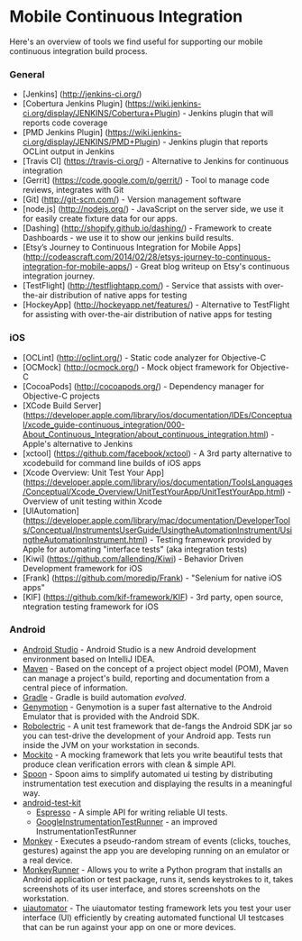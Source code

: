 Mobile Continuous Integration
===========================
Here's an overview of tools we find useful for supporting our mobile continuous integration build process.

### General
* [Jenkins] (http://jenkins-ci.org/)
* [Cobertura Jenkins Plugin] (https://wiki.jenkins-ci.org/display/JENKINS/Cobertura+Plugin) - Jenkins plugin that will reports code coverage
* [PMD Jenkins Plugin] (https://wiki.jenkins-ci.org/display/JENKINS/PMD+Plugin) - Jenkins plugin that reports OCLint output in Jenkins
* [Travis CI] (https://travis-ci.org/) - Alternative to Jenkins for continuous integration
* [Gerrit] (https://code.google.com/p/gerrit/) - Tool to manage code reviews, integrates with Git
* [Git] (http://git-scm.com/) - Version management software
* [node.js] (http://nodejs.org/) - JavaScript on the server side, we use it for easily create fixture data for our apps.
* [Dashing] (http://shopify.github.io/dashing/) - Framework to create Dashboards - we use it to show our jenkins build results.
* [Etsy’s Journey to Continuous Integration for Mobile Apps] (http://codeascraft.com/2014/02/28/etsys-journey-to-continuous-integration-for-mobile-apps/) - Great blog writeup on Etsy's continuous integration journey.
* [TestFlight] (http://testflightapp.com/) - Service that assists with over-the-air distribution of native apps for testing
* [HockeyApp] (http://hockeyapp.net/features/) - Alternative to TestFlight for assisting with over-the-air distribution of native apps for testing

### iOS
* [OCLint] (http://oclint.org/) - Static code analyzer for Objective-C
* [OCMock] (http://ocmock.org/) - Mock object framework for Objective-C
* [CocoaPods] (http://cocoapods.org/) - Dependency manager for Objective-C projects
* [XCode Build Server] (https://developer.apple.com/library/ios/documentation/IDEs/Conceptual/xcode_guide-continuous_integration/000-About_Continuous_Integration/about_continuous_integration.html) - Apple's alternative to Jenkins
* [xctool] (https://github.com/facebook/xctool) - A 3rd party alternative to xcodebuild for command line builds of iOS apps
* [Xcode Overview: Unit Test Your App] (https://developer.apple.com/library/ios/documentation/ToolsLanguages/Conceptual/Xcode_Overview/UnitTestYourApp/UnitTestYourApp.html) - Overview of unit testing within Xcode
* [UIAutomation] (https://developer.apple.com/library/mac/documentation/DeveloperTools/Conceptual/InstrumentsUserGuide/UsingtheAutomationInstrument/UsingtheAutomationInstrument.html) - Testing framework provided by Apple for automating "interface tests" (aka integration tests)
* [Kiwi] (https://github.com/allending/Kiwi) - Behavior Driven Development framework for iOS
* [Frank] (https://github.com/moredip/Frank) - "Selenium for native iOS apps"
* [KIF] (https://github.com/kif-framework/KIF) - 3rd party, open source, ntegration testing framework for iOS

### Android

* [Android Studio](http://developer.android.com/sdk/installing/studio.html) - Android Studio is a new Android development environment based on IntelliJ IDEA.
* [Maven](http://maven.apache.org/) - Based on the concept of a project object model (POM), Maven can manage a project's build, reporting and documentation from a central piece of information.
* [Gradle](http://www.gradle.org/) - Gradle is build automation *evolved*.
* [Genymotion](http://www.genymotion.com/) - Genymotion is a super fast alternative to the Android Emulator that is provided with the Android SDK.
* [Robolectric](http://robolectric.org/) - A unit test framework that de-fangs the Android SDK jar so you can test-drive the development of your Android app. Tests run inside the JVM on your workstation in seconds.
* [Mockito](https://code.google.com/p/mockito/) - A mocking framework that lets you write beautiful tests that produce clean verification errors with clean & simple API.
* [Spoon](https://github.com/square/spoon) - Spoon aims to simplify automated ui testing by distributing instrumentation test execution and displaying the results in a meaningful way.
* [android-test-kit](https://code.google.com/p/android-test-kit/)
    * [Espresso](https://code.google.com/p/android-test-kit/wiki/Espresso) - A simple API for writing reliable UI tests.
    * [GoogleInstrumentationTestRunner](https://code.google.com/p/android-test-kit/wiki/GoogleInstrumentationTestRunner) - an improved InstrumentationTestRunner
* [Monkey](https://developer.android.com/tools/help/monkey.html) - Executes a pseudo-random stream of events (clicks, touches, gestures) against the app you are developing running on an emulator or a real device.
* [MonkeyRunner](https://developer.android.com/tools/help/monkeyrunner_concepts.html) - Allows you to write a Python program that installs an Android application or test package, runs it, sends keystrokes to it, takes screenshots of its user interface, and stores screenshots on the workstation.
* [uiautomator](https://developer.android.com/tools/help/uiautomator/index.html) - The uiautomator testing framework lets you test your user interface (UI) efficiently by creating automated functional UI testcases that can be run against your app on one or more devices.
